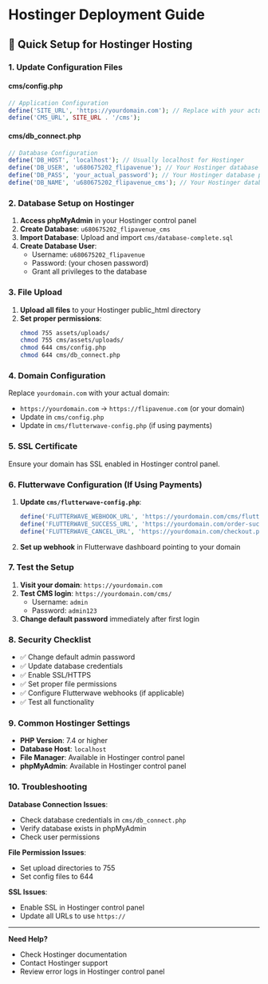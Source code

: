 # Hostinger Deployment Guide

## 🚀 Quick Setup for Hostinger Hosting

### 1. Update Configuration Files

#### **cms/config.php**
```php
// Application Configuration
define('SITE_URL', 'https://yourdomain.com'); // Replace with your actual domain
define('CMS_URL', SITE_URL . '/cms');
```

#### **cms/db_connect.php**
```php
// Database Configuration
define('DB_HOST', 'localhost'); // Usually localhost for Hostinger
define('DB_USER', 'u680675202_flipavenue'); // Your Hostinger database username
define('DB_PASS', 'your_actual_password'); // Your Hostinger database password
define('DB_NAME', 'u680675202_flipavenue_cms'); // Your Hostinger database name
```

### 2. Database Setup on Hostinger

1. **Access phpMyAdmin** in your Hostinger control panel
2. **Create Database**: `u680675202_flipavenue_cms`
3. **Import Database**: Upload and import `cms/database-complete.sql`
4. **Create Database User**: 
   - Username: `u680675202_flipavenue`
   - Password: (your chosen password)
   - Grant all privileges to the database

### 3. File Upload

1. **Upload all files** to your Hostinger public_html directory
2. **Set proper permissions**:
   ```bash
   chmod 755 assets/uploads/
   chmod 755 cms/assets/uploads/
   chmod 644 cms/config.php
   chmod 644 cms/db_connect.php
   ```

### 4. Domain Configuration

Replace `yourdomain.com` with your actual domain:
- `https://yourdomain.com` → `https://flipavenue.com` (or your domain)
- Update in `cms/config.php`
- Update in `cms/flutterwave-config.php` (if using payments)

### 5. SSL Certificate

Ensure your domain has SSL enabled in Hostinger control panel.

### 6. Flutterwave Configuration (If Using Payments)

1. **Update `cms/flutterwave-config.php`**:
   ```php
   define('FLUTTERWAVE_WEBHOOK_URL', 'https://yourdomain.com/cms/flutterwave-webhook.php');
   define('FLUTTERWAVE_SUCCESS_URL', 'https://yourdomain.com/order-success.php');
   define('FLUTTERWAVE_CANCEL_URL', 'https://yourdomain.com/checkout.php');
   ```

2. **Set up webhook** in Flutterwave dashboard pointing to your domain

### 7. Test the Setup

1. **Visit your domain**: `https://yourdomain.com`
2. **Test CMS login**: `https://yourdomain.com/cms/`
   - Username: `admin`
   - Password: `admin123`
3. **Change default password** immediately after first login

### 8. Security Checklist

- ✅ Change default admin password
- ✅ Update database credentials
- ✅ Enable SSL/HTTPS
- ✅ Set proper file permissions
- ✅ Configure Flutterwave webhooks (if applicable)
- ✅ Test all functionality

### 9. Common Hostinger Settings

- **PHP Version**: 7.4 or higher
- **Database Host**: `localhost`
- **File Manager**: Available in Hostinger control panel
- **phpMyAdmin**: Available in Hostinger control panel

### 10. Troubleshooting

**Database Connection Issues**:
- Check database credentials in `cms/db_connect.php`
- Verify database exists in phpMyAdmin
- Check user permissions

**File Permission Issues**:
- Set upload directories to 755
- Set config files to 644

**SSL Issues**:
- Enable SSL in Hostinger control panel
- Update all URLs to use `https://`

---

**Need Help?**
- Check Hostinger documentation
- Contact Hostinger support
- Review error logs in Hostinger control panel
